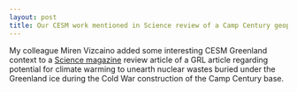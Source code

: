 ```yaml
---
layout: post
title: Our CESM work mentioned in Science review of a Camp Century geopolitical climate study
---
```


My colleague Miren Vizcaino added some interesting CESM Greenland context to a [Science magazine](http://www.sciencemag.org/news/2016/08/mysterious-ice-buried-cold-war-military-base-may-be-unearthed-climate-change) review article of a GRL article regarding potential for climate warming to unearth nuclear wastes buried under the Greenland ice during the Cold War construction of the Camp Century base.
